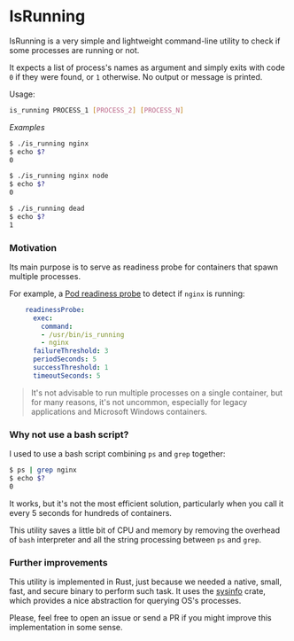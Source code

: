 # IsRunning

IsRunning is a very simple and lightweight command-line utility to check if some processes are running or not.

It expects a list of process's names as argument and simply exits with code `0` if they were found, or `1` otherwise.
No output or message is printed.

Usage:

```bash
is_running PROCESS_1 [PROCESS_2] [PROCESS_N]
```

_Examples_
```bash
$ ./is_running nginx
$ echo $?
0
```

```bash
$ ./is_running nginx node
$ echo $?
0
```

```bash
$ ./is_running dead
$ echo $?
1
```

### Motivation
Its main purpose is to serve as readiness probe for containers that spawn multiple processes.

For example, a [Pod readiness probe](https://kubernetes.io/docs/tasks/configure-pod-container/configure-liveness-readiness-startup-probes/) to detect if `nginx` is running:
```yaml
    readinessProbe:
      exec:
        command:
        - /usr/bin/is_running
        - nginx
      failureThreshold: 3
      periodSeconds: 5
      successThreshold: 1
      timeoutSeconds: 5
```

> It's not advisable to run multiple processes on a single container, but for many reasons, it's not uncommon, especially for legacy applications and Microsoft Windows containers.

### Why not use a bash script?
I used to use a bash script combining `ps` and `grep` together:

```bash
$ ps | grep nginx
$ echo $?
0
```

It works, but it's not the most efficient solution, particularly when you call it every 5 seconds for hundreds of containers.

This utility saves a little bit of CPU and memory by removing the overhead of `bash` interpreter and all the string processing between `ps` and `grep`.

### Further improvements
This utility is implemented in Rust, just because we needed a native, small, fast, and secure binary to perform such task.
It uses the [sysinfo](https://docs.rs/sysinfo/0.15.8/sysinfo/) crate, which provides a nice abstraction for querying OS's processes.

Please, feel free to open an issue or send a PR if you might improve this implementation in some sense.

